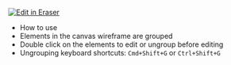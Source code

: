 <p><a target="_blank" href="https://app.eraser.io/workspace/wMoGFMbvFRJjR5nRVnXg" id="edit-in-eraser-github-link"><img alt="Edit in Eraser" src="https://firebasestorage.googleapis.com/v0/b/second-petal-295822.appspot.com/o/images%2Fgithub%2FOpen%20in%20Eraser.svg?alt=media&amp;token=968381c8-a7e7-472a-8ed6-4a6626da5501"></a></p>

- How to use
- Elements in the canvas wireframe are grouped
- Double click on the elements to edit or ungroup before editing
- Ungrouping keyboard shortcuts: `Cmd+Shift+G` or `Ctrl+Shift+G` 



<!--- Eraser file: https://app.eraser.io/workspace/wMoGFMbvFRJjR5nRVnXg --->